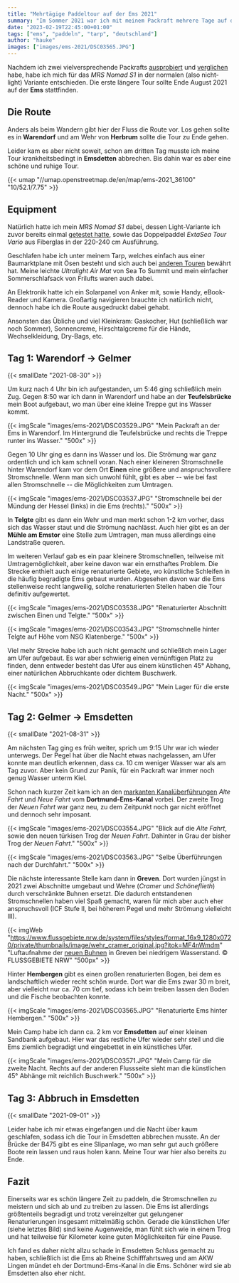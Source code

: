 ```yaml
---
title: "Mehrtägige Paddeltour auf der Ems 2021"
summary: "Im Sommer 2021 war ich mit meinem Packraft mehrere Tage auf der Ems unterwegs. Leider musste ich die Tour vorzeitig abbrechen, aber ich konnte trotzdem einige Eindrücke sammeln und möchte hier davon berichten."
date: "2023-02-19T22:45:00+01:00"
tags: ["ems", "paddeln", "tarp", "deutschland"]
author: "hauke"
images: ["images/ems-2021/DSC03565.JPG"]
---
```


Nachdem ich zwei vielversprechende Packrafts [ausprobiert](/de/posts/dove-gose-elbe-rebel-2k) und [verglichen](/de/posts/comparison-rebel-2k-nomad-s1) habe, habe ich mich für das *MRS Nomad S1* in der normalen (also nicht-light) Variante entschieden.
Die erste längere Tour sollte Ende August 2021 auf der **Ems** stattfinden.

## Die Route

Anders als beim Wandern gibt hier der Fluss die Route vor.
Los gehen sollte es in **Warendorf** und am Wehr von **Herbrum** sollte die Tour zu Ende gehen.

Leider kam es aber nicht soweit, schon am dritten Tag musste ich meine Tour krankheitsbedingt in **Emsdetten** abbrechen.
Bis dahin war es aber eine schöne und ruhige Tour.

{{< umap "//umap.openstreetmap.de/en/map/ems-2021_36100" "10/52.1/7.75" >}}

## Equipment

Natürlich hatte ich mein *MRS Nomad S1* dabei, dessen Light-Variante ich zuvor bereits einmal [getestet hatte](/de/posts/comparison-rebel-2k-nomad-s1/), sowie das Doppelpaddel *ExtaSea Tour Vario* aus Fiberglas in der 220-240 cm Ausführung.

Geschlafen habe ich unter meinem Tarp, welches einfach aus einer Baumarktplane mit Ösen besteht und sich auch bei [anderen Touren](/de/posts/thueringer-wald-2022-report/) bewährt hat.
Meine leichte *Ultralight Air Mat* von Sea To Summit und mein einfacher Sommerschlafsack von Frilufts waren auch dabei.

An Elektronik hatte ich ein Solarpanel von Anker mit, sowie Handy, eBook-Reader und Kamera.
Großartig navigieren brauchte ich natürlich nicht, dennoch habe ich die Route ausgedruckt dabei gehabt.

Ansonsten das Übliche und viel Kleinkram: Gaskocher, Hut (schließlich war noch Sommer), Sonnencreme, Hirschtalgcreme für die Hände, Wechselkleidung, Dry-Bags, etc.

## Tag 1: Warendorf → Gelmer
{{< smallDate "2021-08-30" >}}

Um kurz nach 4 Uhr bin ich aufgestanden, um 5:46 ging schließlich mein Zug.
Gegen 8:50 war ich dann in Warendorf und habe an der **Teufelsbrücke** mein Boot aufgebaut, wo man über eine kleine Treppe gut ins Wasser kommt.

{{< imgScale "images/ems-2021/DSC03529.JPG" "Mein Packraft an der Ems in Warendorf. Im Hintergrund die Teufelsbrücke und rechts die Treppe runter ins Wasser." "500x" >}}

Gegen 10 Uhr ging es dann ins Wasser und los.
Die Strömung war ganz ordentlich und ich kam schnell voran.
Nach einer kleineren Stromschnelle hinter Warendorf kam vor dem Ort **Einen** eine größere und anspruchsvollere Stromschnelle.
Wenn man sich unwohl fühlt, gibt es aber -- wie bei fast allen Stromschnelle -- die Möglichkeiten zum Umtragen.

{{< imgScale "images/ems-2021/DSC03537.JPG" "Stromschnelle bei der Mündung der Hessel (links) in die Ems (rechts)." "500x" >}}

In **Telgte** gibt es dann ein Wehr und man merkt schon 1-2 km vorher, dass sich das Wasser staut und die Strömung nachlässt.
Auch hier gibt es an der **Mühle am Emstor** eine Stelle zum Umtragen, man muss allerdings eine Landstraße queren.

Im weiteren Verlauf gab es ein paar kleinere Stromschnellen, teilweise mit Umtragemöglichkeit, aber keine davon war ein ernsthaftes Problem.
Die Strecke enthielt auch einige renaturierte Gebiete, wo künstliche Schleifen in die häufig begradigte Ems gebaut wurden.
Abgesehen davon war die Ems stellenweise recht langweilig, solche renaturierten Stellen haben die Tour definitiv aufgewertet.

{{< imgScale "images/ems-2021/DSC03538.JPG" "Renaturierter Abschnitt zwischen Einen und Telgte." "500x" >}}

{{< imgScale "images/ems-2021/DSC03543.JPG" "Stromschnelle hinter Telgte auf Höhe vom NSG Klatenberge." "500x" >}}

Viel mehr Strecke habe ich auch nicht gemacht und schließlich mein Lager am Ufer aufgebaut.
Es war aber schwierig einen vernünftigen Platz zu finden, denn entweder besteht das Ufer aus einem künstlichen 45° Abhang, einer natürlichen Abbruchkante oder dichtem Buschwerk.

{{< imgScale "images/ems-2021/DSC03549.JPG" "Mein Lager für die erste Nacht." "500x" >}}

## Tag 2: Gelmer → Emsdetten
{{< smallDate "2021-08-31" >}}

Am nächsten Tag ging es früh weiter, sprich um 9:15 Uhr war ich wieder unterwegs.
Der Pegel hat über die Nacht etwas nachgelassen, am Ufer konnte man deutlich erkennen, dass ca. 10 cm weniger Wasser war als am Tag zuvor.
Aber kein Grund zur Panik, für ein Packraft war immer noch genug Wasser unterm Kiel.

Schon nach kurzer Zeit kam ich an den [markanten Kanalüberführungen](https://de.wikipedia.org/wiki/Kanal%C3%BCberf%C3%BChrung_M%C3%BCnster-Gelmer) *Alte Fahrt* und *Neue Fahrt* vom **Dortmund-Ems-Kanal** vorbei.
Der zweite Trog der *Neuen Fahrt* war ganz neu, zu dem Zeitpunkt noch gar nicht eröffnet und dennoch sehr imposant.

{{< imgScale "images/ems-2021/DSC03554.JPG" "Blick auf die *Alte Fahrt*, sowie den neuen türkisen Trog der *Neuen Fahrt*. Dahinter in Grau der bisher Trog der *Neuen Fahrt*." "500x" >}}

{{< imgScale "images/ems-2021/DSC03563.JPG" "Selbe Überführungen nach der Durchfahrt." "500x" >}}

Die nächste interessante Stelle kam dann in **Greven**.
Dort wurden jüngst in 2021 zwei Abschnitte umgebaut und Wehre (*Cramer* und *Schöneflieth*) durch verschränkte Buhnen ersetzt.
Die dadurch entstandenen Stromschnellen haben viel Spaß gemacht, waren für mich aber auch eher anspruchsvoll (ICF Stufe II, bei höherem Pegel und mehr Strömung vielleicht III).

{{< imgWeb "https://www.flussgebiete.nrw.de/system/files/styles/format_16x9_1280x0720/private/thumbnails/image/wehr_cramer_original.jpg?itok=MF4nWmdm" "Luftaufnahme der [neuen Buhnen](https://www.flussgebiete.nrw.de/ems-bei-greven-herstellung-der-durchgaengigkeit-9186) in Greven bei niedrigem Wasserstand. © FLUSSGEBIETE NRW" "500px" >}}

Hinter **Hembergen** gibt es einen großen renaturierten Bogen, bei dem es landschaftlich wieder recht schön wurde.
Dort war die Ems zwar 30 m breit, aber vielleicht nur ca. 70 cm tief, sodass ich beim treiben lassen den Boden und die Fische beobachten konnte.

{{< imgScale "images/ems-2021/DSC03565.JPG" "Renaturierte Ems hinter Hembergen." "500x" >}}

Mein Camp habe ich dann ca. 2 km vor **Emsdetten** auf einer kleinen Sandbank aufgebaut.
Hier war das restliche Ufer wieder sehr steil und die Ems ziemlich begradigt und eingebettet in ein künstliches Ufer.

{{< imgScale "images/ems-2021/DSC03571.JPG" "Mein Camp für die zweite Nacht. Rechts auf der anderen Flussseite sieht man die künstlichen 45° Abhänge mit reichlich Buschwerk." "500x" >}}

## Tag 3: Abbruch in Emsdetten
{{< smallDate "2021-09-01" >}}

Leider habe ich mir etwas eingefangen und die Nacht über kaum geschlafen, sodass ich die Tour in Emsdetten abbrechen musste.
An der Brücke der B475 gibt es eine Slipanlage, wo man sehr gut auch größere Boote rein lassen und raus holen kann.
Meine Tour war hier also bereits zu Ende.

## Fazit

Einerseits war es schön längere Zeit zu paddeln, die Stromschnellen zu meistern und sich ab und zu treiben zu lassen.
Die Ems ist allerdings größtenteils begradigt und trotz vereinzelter gut gelungener Renaturierungen insgesamt mittelmäßig schön.
Gerade die künstlichen Ufer (siehe letztes Bild) sind keine Augenweide, man fühlt sich wie in einem Trog und hat teilweise für Kilometer keine guten Möglichkeiten für eine Pause.

Ich fand es daher nicht allzu schade in Emsdetten Schluss gemacht zu haben, schließlich ist die Ems ab Rheine Schifffahrtsweg und am AKW Lingen mündet eh der Dortmund-Ems-Kanal in die Ems.
Schöner wird sie ab Emsdetten also eher nicht.
